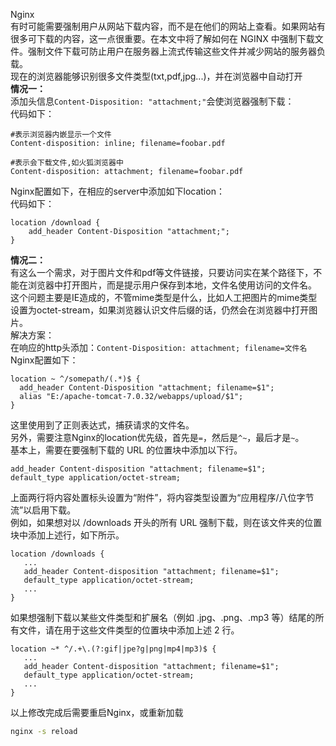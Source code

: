 Nginx<br />有时可能需要强制用户从网站下载内容，而不是在他们的网站上查看。如果网站有很多可下载的内容，这一点很重要。在本文中将了解如何在 NGINX 中强制下载文件。强制文件下载可防止用户在服务器上流式传输这些文件并减少网站的服务器负载。<br />现在的浏览器能够识别很多文件类型(txt,pdf,jpg...)，并在浏览器中自动打开<br />**情况一：**<br />添加头信息`Content-Disposition: "attachment;"`会使浏览器强制下载：<br />代码如下：
```nginx
#表示浏览器内嵌显示一个文件
Content-disposition: inline; filename=foobar.pdf
 
#表示会下载文件,如火狐浏览器中
Content-disposition: attachment; filename=foobar.pdf
```
Nginx配置如下，在相应的server中添加如下location：<br />代码如下：
```nginx
location /download {
    add_header Content-Disposition "attachment;";
}
```
**情况二：**<br />有这么一个需求，对于图片文件和pdf等文件链接，只要访问实在某个路径下，不能在浏览器中打开图片，而是提示用户保存到本地，文件名使用访问的文件名。<br />这个问题主要是IE造成的，不管mime类型是什么，比如人工把图片的mime类型设置为octet-stream，如果浏览器认识文件后缀的话，仍然会在浏览器中打开图片。<br />解决方案：<br />在响应的http头添加：`Content-Disposition: attachment; filename=文件名`<br />Nginx配置如下：
```nginx
location ~ ^/somepath/(.*)$ {
  add_header Content-Disposition "attachment; filename=$1";
  alias "E:/apache-tomcat-7.0.32/webapps/upload/$1";
}
```
这里使用到了正则表达式，捕获请求的文件名。<br />另外，需要注意Nginx的location优先级，首先是`=`，然后是`^~`，最后才是`~`。<br />基本上，需要在要强制下载的 URL 的位置块中添加以下行。
```nginx
add_header Content-disposition "attachment; filename=$1";
default_type application/octet-stream;
```
上面两行将内容处置标头设置为“附件”，将内容类型设置为“应用程序/八位字节流”以启用下载。<br />例如，如果想对以 /downloads 开头的所有 URL 强制下载，则在该文件夹的位置块中添加上述行，如下所示。
```nginx
location /downloads {
   ...
   add_header Content-disposition "attachment; filename=$1";
   default_type application/octet-stream;
   ...
}
```
如果想强制下载以某些文件类型和扩展名（例如 .jpg、.png、.mp3 等）结尾的所有文件，请在用于这些文件类型的位置块中添加上述 2 行。
```nginx
location ~* ^/.+\.(?:gif|jpe?g|png|mp4|mp3)$ {
   ...
   add_header Content-disposition "attachment; filename=$1";
   default_type application/octet-stream;
   ...
}
```
以上修改完成后需要重启Nginx，或重新加载
```bash
nginx -s reload
```
